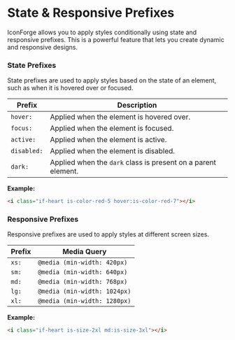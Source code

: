 # State & Responsive Prefixes

IconForge allows you to apply styles conditionally using state and responsive prefixes. This is a powerful feature that lets you create dynamic and responsive designs.

### State Prefixes

State prefixes are used to apply styles based on the state of an element, such as when it is hovered over or focused.

| Prefix | Description |
| --- | --- |
| `hover:` | Applied when the element is hovered over. |
| `focus:` | Applied when the element is focused. |
| `active:` | Applied when the element is active. |
| `disabled:` | Applied when the element is disabled. |
| `dark:` | Applied when the `dark` class is present on a parent element. |

**Example:**
```html
<i class="if-heart is-color-red-5 hover:is-color-red-7"></i>
```

### Responsive Prefixes

Responsive prefixes are used to apply styles at different screen sizes.

| Prefix | Media Query |
| --- | --- |
| `xs:` | `@media (min-width: 420px)` |
| `sm:` | `@media (min-width: 640px)` |
| `md:` | `@media (min-width: 768px)` |
| `lg:` | `@media (min-width: 1024px)` |
| `xl:` | `@media (min-width: 1280px)` |

**Example:**
```html
<i class="if-heart is-size-2xl md:is-size-3xl"></i>
```
